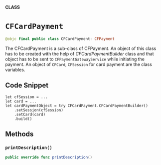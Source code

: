 **CLASS**

# `CFCardPayment`

```swift
@objc final public class CFCardPayment: CFPayment
```

 The CFCardPayment is a sub-class of CFPayment. An object of this class has to be created with the help of *CFCardPaymentBuilder* class and that object has to be sent to `CFPaymentGatewayService` while initiating the payment. An object of `CFCard`, `CFSession` for card payment are the class variables.
 
## Code Snippet ##
 
 ```
 let cfSession = ...
 let card = ...
 let cardPaymentObject = try CFCardPayment.CFCardPaymentBuilder()
     .setSession(cfSession)
     .setCard(card)
     .build()
 ```

## Methods
### `printDescription()`

```swift
public override func printDescription()
```
